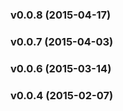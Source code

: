 <a name="v0.0.8"></a>
### v0.0.8 (2015-04-17)

<a name="v0.0.7"></a>
### v0.0.7 (2015-04-03)

<a name="v0.0.6"></a>
### v0.0.6 (2015-03-14)

<a name="v0.0.4"></a>
### v0.0.4 (2015-02-07)

